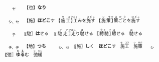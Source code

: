 
<ruby><sub>　　ヤ　　</sub><br>【也】</ruby>**なり**

<ruby><sub>　シ、セ　</sub><br>【施】</ruby>**ほどこ**す
<ruby>【施工】<rt>　　セ　コウ　　</rt></ruby><ruby>工<rt>たく</rt>み</ruby>を<ruby>施す<rt>ほどこ　</rt></ruby>
<ruby>【施策】<rt>　　シ　サク　　</rt></ruby><ruby>策ごと<rt>はかり　　　</rt></ruby>を<ruby>施す<rt>ほどこ　</rt></ruby>

<ruby><sub>　　チ　　</sub><br>〖馳〗</ruby>**は**せる　
<ruby>〖馳走〗<rt>　　チ　ソウ　　</rt></ruby><ruby>走<rt>はし</rt>り</ruby><ruby>馳<rt>は</rt>せる</ruby>
<ruby>［騁馳］<rt>　　テイ　チ　　</rt></ruby><ruby>騁<rt>は</rt>せる</ruby>　<ruby>馳<rt>は</rt>せる</ruby>







<ruby><sub>　チ、ヂ　</sub><br>【地】</ruby>**つち**　　<ruby><sub>　シ、セ　</sub><br>〖施〗</ruby>**し**く　**ほどこ**す　<ruby>施工<rt>セ　コウ</rt></ruby>　<ruby>施策<rt>シ　サク</rt></ruby>　<ruby><sub>　シ　</sub><br>〖弛〗</ruby><ruby>**ゆる**<rt>**たる**</rt></ruby>む　<ruby>弛緩<rt>シ　カン</rt></ruby>



<!--他 拖 駞 池 灺 鍦 虵 也 忚 髢 杝 肔 馳 阤 絁 葹 箷 衪 暆 酏 匜 扡 崺 貤-->　<!--［迤］<sup>イ</sup><sub>**なな**め</sub>（迆）->


<!--<ruby>雪<rt>セツ</rt></ruby> <ruby><rt><ruby>**ゆき**　<br>**すす**ぐ</ruby></rt></ruby>-->
